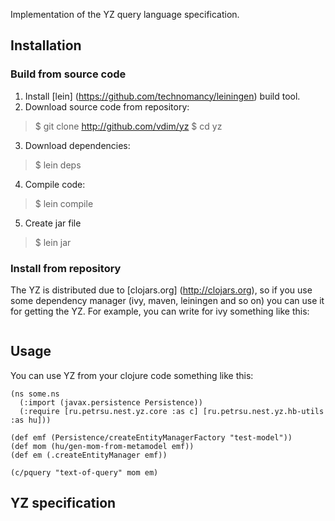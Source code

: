 Implementation of the YZ query language specification.
## Installation

### Build from source code
1. Install [lein] (https://github.com/technomancy/leiningen) build tool.
2. Download source code from repository:

>$ git clone http://github.com/vdim/yz
>$ cd yz
3. Download dependencies:

>$ lein deps
4. Compile code:

>$ lein compile
5. Create jar file

>$ lein jar

### Install from repository
The YZ is distributed due to [clojars.org] (http://clojars.org), so
if you use some dependency manager (ivy, maven, leiningen and so on) you
can use it for getting the YZ. For example, you can write for ivy 
something like this:
	<pre><dependency org="ru.petrsu.nest" name="yz" rev="0.0.1-alpha1"/></pre>

## Usage
You can use YZ from your clojure code something like this:

	(ns some.ns
	  (:import (javax.persistence Persistence))
	  (:require [ru.petrsu.nest.yz.core :as c] [ru.petrsu.nest.yz.hb-utils :as hu]))

	(def emf (Persistence/createEntityManagerFactory "test-model"))
	(def mom (hu/gen-mom-from-metamodel emf))
	(def em (.createEntityManager emf))

	(c/pquery "text-of-query" mom em)

## YZ specification
